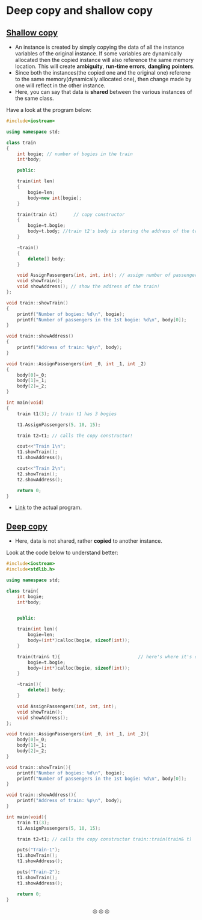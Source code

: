 # Deep copy and shallow copy

## <ins>Shallow copy</ins>
* An instance is created by simply copying the data of all the instance variables of the original instance. If some variables are dynamically allocated then the copied instance will also reference the same memory location. This will create **ambiguity**, **run-time errors**, **dangling pointers**.
* Since both the instances(the copied one and the original one) referene to the same memory(dynamically allocated one), then change made by one will reflect in the other instance.
* Here, you can say that data is **shared** between the various instances of the same class.

Have a look at the program below:

```c++
#include<iostream>

using namespace std;

class train
{
	int bogie; // number of bogies in the train
	int*body;

	public:

	train(int len)
	{
		bogie=len;
		body=new int[bogie];
	}

	train(train &t)      // copy constructor
	{
		bogie=t.bogie;
		body=t.body; //train t2's body is storing the address of the train t1's body!! This is not allowed!!
	}

	~train()
	{
		delete[] body;
	}

	void AssignPassengers(int, int, int); // assign number of passengers to the first 3 bogies
	void showTrain();
	void showAddress(); // show the address of the train!
};

void train::showTrain()
{
	printf("Number of bogies: %d\n", bogie);
	printf("Number of passengers in the 1st bogie: %d\n", body[0]);
}

void train::showAddress()
{
	printf("Address of train: %p\n", body);
}

void train::AssignPassengers(int _0, int _1, int _2)
{
	body[0]=_0;
	body[1]=_1;
	body[2]=_2;
}

int main(void)
{
	train t1(3); // train t1 has 3 bogies

	t1.AssignPassengers(5, 10, 15);

	train t2=t1; // calls the copy constructor!

	cout<<"Train 1\n";
	t1.showTrain();
	t1.showAddress();

	cout<<"Train 2\n";
	t2.showTrain();
	t2.showAddress();

	return 0;
}
```

* [Link](https://github.com/C0DER11101/CPP/blob/quickCPP/DeepCopyAndShallowCopy/Programs/main1.cpp) to the actual program.

## <ins>Deep copy</ins>
* Here, data is not shared, rather **copied** to another instance.

Look at the code below to understand better:
```c++
#include<iostream>
#include<stdlib.h>

using namespace std;

class train{
	int bogie;
	int*body;


	public:

	train(int len){
		bogie=len;
		body=(int*)calloc(bogie, sizeof(int));
	}

	train(train& t){                             // here's where it's different from shallow copy's code; look at the body of the copy constructor
		bogie=t.bogie;
		body=(int*)calloc(bogie, sizeof(int));
	}

	~train(){
		delete[] body;
	}

	void AssignPassengers(int, int, int);
	void showTrain();
	void showAddress();
};

void train::AssignPassengers(int _0, int _1, int _2){
	body[0]=_0;
	body[1]=_1;
	body[2]=_2;
}

void train::showTrain(){
	printf("Number of bogies: %d\n", bogie);
	printf("Number of passengers in the 1st bogie: %d\n", body[0]);
}

void train::showAddress(){
	printf("Address of train: %p\n", body);
}

int main(void){
	train t1(3);
	t1.AssignPassengers(5, 10, 15);

	train t2=t1; // calls the copy constructor train::train(train& t)

	puts("Train-1");
	t1.showTrain();
	t1.showAddress();

	puts("Train-2");
	t1.showTrain();
	t1.showAddress();

	return 0;
}
```

<p align="center">
&#9678; &#9678; &#9678;
</p>

